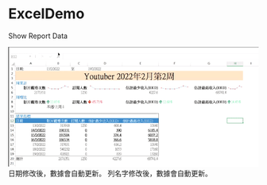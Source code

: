 # ExcelDemo
Show Report Data

![image](https://github.com/qcianxhiang/ExcelDemo/blob/main/ExcelSampleVideo003.gif)
日期修改後，數據會自動更新。
列名字修改後，數據會自動更新。
